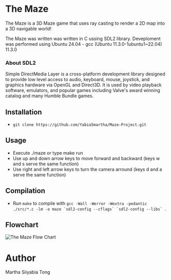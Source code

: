 # The Maze

The Maze is a 3D Maze game that uses ray casting to render a 2D map into a 3D navigable world!

The Maze was written was written in C ussing SDL2 library. Deveploment was performed using Ubuntu 24.04 - gcc (Ubuntu 11.3.0-1ubuntu1~22.04) 11.3.0

### About SDL2 

Simple DirectMedia Layer is a cross-platform development library designed to provide low level access to audio, keyboard, mouse, joystick, and graphics hardware via OpenGL and Direct3D. It is used by video playback software, emulators, and popular games including Valve's award winning catalog and many Humble Bundle games.

## Installation 

* ```git clone https://github.com/Yabia5martha/Maze-Project.git```

## Usage 

* Execute ./maze or type make run 
* Use up and down arrow keys to move forward and backward (keys w and s serve the same function)
* Use right and left arrow keys to turn the camera arround (keys d and a serve the same function)

## Compilation

* Run ```make``` to compile with ```gcc -Wall -Werror -Wextra -pedantic ./src/*.c -lm -o maze `sdl2-config --cflags` `sdl2-config --libs` ```.

## Flowchart

![The Maze Flow Chart](https://docs.google.com/document/d/159XXojb5RayzGOlm6CbbjpDZzt1TFjTVQosI9PqCp2E/edit?usp=sharing)

# Author
Martha Siiyabia Tong